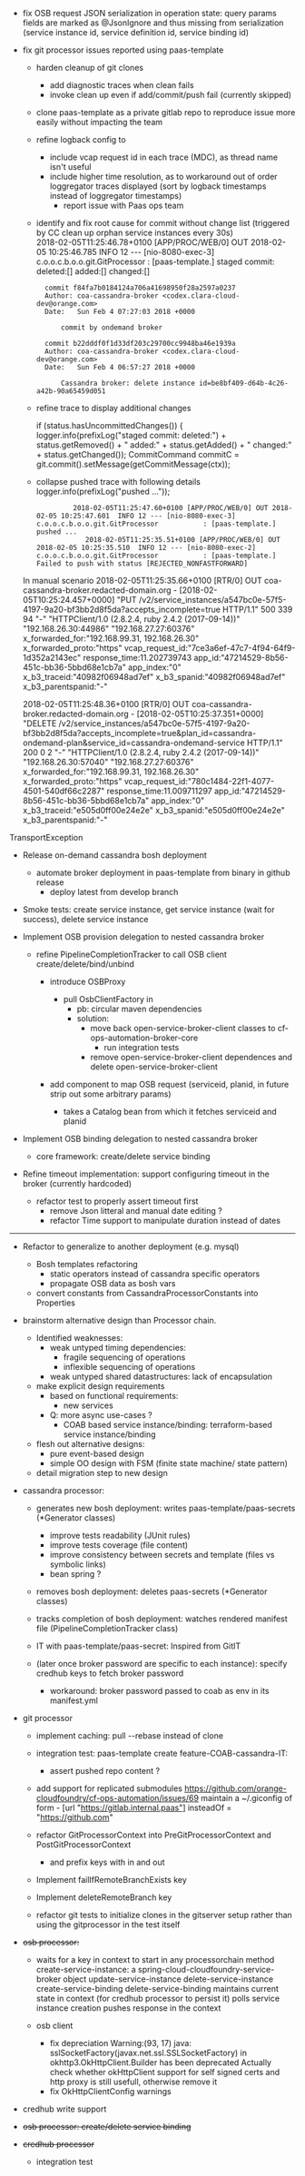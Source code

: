 - fix OSB request JSON serialization in operation state: query params fields are marked as @JsonIgnore and thus missing from serialization (service instance id, service definition id, service binding id)

- fix git processor issues reported using paas-template
    - harden cleanup of git clones
        - add diagnostic traces when clean fails
        - invoke clean up even if add/commit/push fail (currently skipped) 
    - clone paas-template as a private gitlab repo to reproduce issue more easily without impacting the team
    - refine logback config to 
         - include vcap request id in each trace (MDC), as thread name isn't useful
         - include higher time resolution, as to workaround out of order loggregator traces displayed (sort by logback timestamps instead of loggregator timestamps)
            - report issue with Paas ops team

    - identify and fix root cause for commit without change list (triggered by CC clean up orphan service instances every 30s)  
           2018-02-05T11:25:46.78+0100 [APP/PROC/WEB/0] OUT 2018-02-05 10:25:46.785  INFO 12 --- [nio-8080-exec-3] c.o.o.c.b.o.o.git.GitProcessor           : [paas-template.] staged commit:  deleted:[] added:[] changed:[]
           
            commit f84fa7b0184124a706a41698950f28a2597a0237
            Author: coa-cassandra-broker <codex.clara-cloud-dev@orange.com>
            Date:   Sun Feb 4 07:27:03 2018 +0000
            
                commit by ondemand broker
            
            commit b22dddf0f1d33df203c29700cc9948ba46e1939a
            Author: coa-cassandra-broker <codex.clara-cloud-dev@orange.com>
            Date:   Sun Feb 4 06:57:27 2018 +0000
            
                Cassandra broker: delete instance id=be8bf409-d64b-4c26-a42b-90a65459d051

           
           
   - refine trace to display additional changes 
           
        if (status.hasUncommittedChanges()) {
            logger.info(prefixLog("staged commit:  deleted:") + status.getRemoved() + " added:" + status.getAdded() + " changed:" + status.getChanged());
            CommitCommand commitC = git.commit().setMessage(getCommitMessage(ctx));

 
    - collapse pushed trace with following details 
                logger.info(prefixLog("pushed ..."));

                   2018-02-05T11:25:47.60+0100 [APP/PROC/WEB/0] OUT 2018-02-05 10:25:47.601  INFO 12 --- [nio-8080-exec-3] c.o.o.c.b.o.o.git.GitProcessor           : [paas-template.] pushed ...
                      2018-02-05T11:25:35.51+0100 [APP/PROC/WEB/0] OUT 2018-02-05 10:25:35.510  INFO 12 --- [nio-8080-exec-2] c.o.o.c.b.o.o.git.GitProcessor           : [paas-template.] Failed to push with status [REJECTED_NONFASTFORWARD]


    In manual scenario
           2018-02-05T11:25:35.66+0100 [RTR/0] OUT coa-cassandra-broker.redacted-domain.org - [2018-02-05T10:25:24.457+0000] "PUT /v2/service_instances/a547bc0e-57f5-4197-9a20-bf3bb2d8f5da?accepts_incomplete=true HTTP/1.1" 500 339 94 "-" "HTTPClient/1.0 (2.8.2.4, ruby 2.4.2 (2017-09-14))" "192.168.26.30:44986" "192.168.27.27:60376" x_forwarded_for:"192.168.99.31, 192.168.26.30" x_forwarded_proto:"https" vcap_request_id:"7ce3a6ef-47c7-4f94-64f9-1d352a2143ec" response_time:11.202739743 app_id:"47214529-8b56-451c-bb36-5bbd68e1cb7a" app_index:"0" x_b3_traceid:"40982f06948ad7ef" x_b3_spanid:"40982f06948ad7ef" x_b3_parentspanid:"-"

   2018-02-05T11:25:48.36+0100 [RTR/0] OUT coa-cassandra-broker.redacted-domain.org - [2018-02-05T10:25:37.351+0000] "DELETE /v2/service_instances/a547bc0e-57f5-4197-9a20-bf3bb2d8f5da?accepts_incomplete=true&plan_id=cassandra-ondemand-plan&service_id=cassandra-ondemand-service HTTP/1.1" 200 0 2 "-" "HTTPClient/1.0 (2.8.2.4, ruby 2.4.2 (2017-09-14))" "192.168.26.30:57040" "192.168.27.27:60376" x_forwarded_for:"192.168.99.31, 192.168.26.30" x_forwarded_proto:"https" vcap_request_id:"780c1484-22f1-4077-4501-540df66c2287" response_time:11.009711297 app_id:"47214529-8b56-451c-bb36-5bbd68e1cb7a" app_index:"0" x_b3_traceid:"e505d0ff00e24e2e" x_b3_spanid:"e505d0ff00e24e2e" x_b3_parentspanid:"-"
 

TransportException

- Release on-demand cassandra bosh deployment
    - automate broker deployment in paas-template from binary in github release
       - deploy latest from develop branch
        

- Smoke tests: create service instance, get service instance (wait for success), delete service instance

- Implement OSB provision delegation to nested cassandra broker
   - refine PipelineCompletionTracker to call OSB client create/delete/bind/unbind
      - introduce OSBProxy
         - pull OsbClientFactory in
            - pb: circular maven dependencies
            - solution: 
               - move back open-service-broker-client classes to cf-ops-automation-broker-core 
                  - run integration tests 
               - remove open-service-broker-client dependences and delete open-service-broker-client   
           
      - add component to map OSB request (serviceid, planid, in future strip out some arbitrary params)
         - takes a Catalog bean from which it fetches serviceid and planid

- Implement OSB binding delegation to nested cassandra broker
   - core framework: create/delete service binding 

- Refine timeout implementation: support configuring timeout in the broker (currently hardcoded)
    - refactor test to properly assert timeout first
        - remove Json litteral and manual date editing ?  
        - refactor Time support to manipulate duration instead of dates



--------------------------------

- Refactor to generalize to another deployment (e.g. mysql)
   - Bosh templates refactoring
       - static operators instead of cassandra specific operators
       - propagate OSB data as bosh vars
   - convert constants from CassandraProcessorConstants into Properties
   


- brainstorm alternative design than Processor chain.
   - Identified weaknesses:
      - weak untyped timing dependencies: 
         - fragile sequencing of operations
         - inflexible sequencing of operations
      - weak untyped shared datastructures: lack of encapsulation
   - make explicit design requirements
      - based on functional requirements:
         - new services
      - Q: more async use-cases ?
         - COAB based service instance/binding: terraform-based service instance/binding 
   - flesh out alternative designs:
      - pure event-based design
      - simple OO design with FSM (finite state machine/ state pattern)
   - detail migration step to new design
        
   
- cassandra processor: 
    - generates new bosh deployment: writes paas-template/paas-secrets (*Generator classes)
        - improve tests readability (JUnit rules)
        - improve tests coverage (file content)
        - improve consistency between secrets and template (files vs symbolic links)
        - bean spring ?

    - removes bosh deployment: deletes paas-secrets (*Generator classes)
   
    - tracks completion of bosh deployment: watches rendered manifest file (PipelineCompletionTracker class) 

    - IT with paas-template/paas-secret: Inspired from GitIT
    - (later once broker password are specific to each instance): specify credhub keys to fetch broker password 
       - workaround: broker password passed to coab as env in its manifest.yml

- git processor
    - implement caching:
        pull --rebase instead of clone

    - integration test: paas-template create feature-COAB-cassandra-IT:
        - assert pushed repo content ?

    - add support for replicated submodules https://github.com/orange-cloudfoundry/cf-ops-automation/issues/69 maintain a ~/.giconfig of form
             - [url "https://gitlab.internal.paas"]
                   insteadOf = "https://github.com"  
    - refactor GitProcessorContext into PreGitProcessorContext and PostGitProcessorContext
        - and prefix keys with in and out
    - Implement failIfRemoteBranchExists key
    - Implement deleteRemoteBranch key
   
   
    - refactor git tests to initialize clones in the gitserver setup rather than using the gitprocessor in the test itself

- ~~osb processor:~~
    - waits for a key in context to start in any processorchain method 
        create-service-instance: a spring-cloud-cloudfoundry-service-broker object 
        update-service-instance 
        delete-service-instance 
        create-service-binding 
        delete-service-binding 
        maintains current state in context (for credhub processor to persist it) 
        polls service instance creation 
        pushes response in the context

    - osb client
        - fix depreciation 
            Warning:(93, 17) java: sslSocketFactory(javax.net.ssl.SSLSocketFactory) in okhttp3.OkHttpClient.Builder has been deprecated
               Actually check whether okHttpClient support for self signed certs and http proxy is still usefull, otherwise remove it
        - fix OkHttpClientConfig warnings    
     
- credhub write support


- ~~osb processor: create/delete service binding~~

- ~~credhub processor~~
    - integration test

